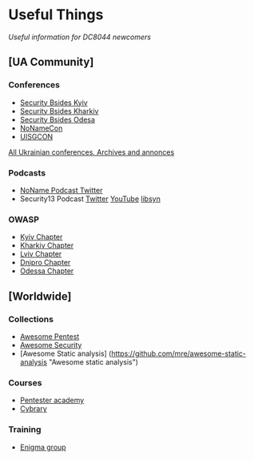 # Useful Things

*Useful information for DC8044 newcomers*

## [UA Community]

### Conferences
* [Security Bsides Kyiv](https://kyiv.securitybsides.org.ua/)
* [Security Bsides Kharkiv](https://kharkiv.securitybsides.org.ua/)
* [Security Bsides Odesa](https://odessa.securitybsides.org.ua/)
* [NoNameCon](https://www.nonamecon.org/ "NoNameCon")
* [UISGCON](https://uisgcon.org/)

[All Ukrainian conferences. Archives and annonces ](https://github.com/sapran/Ukraine-infosec-conferences)

### Podcasts
* [NoName Podcast Twitter](https://twitter.com/no_podcast "NoName Podcast")
* Security13 Podcast [Twitter](https://twitter.com/Securit13) [YouTube](https://www.youtube.com/c/Securit13Podcast) [libsyn](http://securit13.libsyn.com/)

### OWASP
* [Kyiv Chapter](https://www.owasp.org/index.php/Kyiv "OWASP Kyiv")
* [Kharkiv Chapter](https://www.owasp.org/index.php/Kharkiv "OWASP Kharkiv")
* [Lviv Chapter](https://www.owasp.org/index.php/Lviv "OWASP Lviv")
* [Dnipro Chapter](https://www.owasp.org/index.php/Dnipro)
* [Odessa Chapter](https://www.owasp.org/index.php/Odessa)

## [Worldwide]

### Collections
* [Awesome Pentest](https://github.com/enaqx/awesome-pentest "Awesome Pentest Repo")
* [Awesome Security ](https://github.com/sbilly/awesome-security "Awesome Security Repo")
* [Awesome Static analysis] (https://github.com/mre/awesome-static-analysis "Awesome static analysis")

### Courses
* [Pentester academy](https://www.pentesteracademy.com/)
* [Cybrary](https://www.cybrary.it/)

### Training
* [Enigma group](https://www.enigmagroup.org/)

